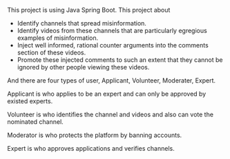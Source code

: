 This project is using Java Spring Boot. This project about 

- Identify channels that spread misinformation.
- Identify videos from these channels that are particularly egregious examples of misinformation.
- Inject well informed, rational counter arguments into the comments section of these videos.
- Promote these injected comments to such an extent that they cannot be ignored by other people viewing these videos.

And there are four types of user, Applicant, Volunteer, Moderater, Expert.

Applicant is who applies to be an expert and can only be approved by existed experts.

Volunteer is who identifies the channel and videos and also can vote the nominated channel.

Moderator is who protects the platform by banning accounts.

Expert is who approves applications and verifies channels.